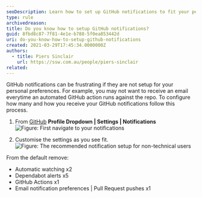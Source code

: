 ```yaml
---
seoDescription: Learn how to set up GitHub notifications to fit your personal preferences and reduce unwanted emails about automated actions.
type: rule
archivedreason:
title: Do you know how to setup GitHub notifications?
guid: 8fbd8c87-7f81-4e1e-b788-5f0ea853442d
uri: do-you-know-how-to-setup-github-notifications
created: 2021-03-29T17:45:34.0000000Z
authors:
  - title: Piers Sinclair
    url: https://ssw.com.au/people/piers-sinclair
related:
---
```


GitHub notifications can be frustrating if they are not setup for your personal preferences. For example, you may not want to receive an email everytime an automated GitHub action runs against the repo. To configure how many and how you receive your GitHub notifications follow this process.

<!--endintro-->

1. From [GitHub](https://www.github.com) **Profile Dropdown | Settings | Notifications**
   ![Figure: First navigate to your notifications](https://user-images.githubusercontent.com/79821522/113793099-d8973000-978a-11eb-9ca4-3991ba25e7fd.png)

2. Customise the settings as you see fit.
   ![Figure: The recommended notification setup for non-technical users](https://user-images.githubusercontent.com/79821522/113793107-ddf47a80-978a-11eb-91ea-f8bbce616a21.png)

From the default remove:

- Automatic watching x2
- Dependabot alerts x5
- GitHub Actions x1
- Email notification preferences | Pull Request pushes x1

